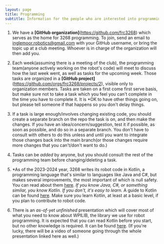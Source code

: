 ```yaml
---
layout: page
title: Programming
subtitle: Information for the people who are interested into programming
---
```


1. We have a **[GitHub organization]**(https://github.com/frc3268) which serves as the home for 3268 programming. To join, send an email to inglemoor.robotics@gmail.com with your GitHub username, or bring the topic up at a club meeting. Whoever is in charge of the organization will then add you.

2. Each week(assuming there is a meeting of the club), the programming team(anyone actively working on the robot's code) will meet to discuss how the last week went, as well as tasks for the upcoming week. Those tasks are organized in a **[GitHub project]**(https://github.com/orgs/frc3268/projects/2), visible only to organization members. Tasks are taken on a first come first serve basis, but make sure not to take a task which you feel you can't complete in the time you have to complete it. It is *OK to have other things going on, but please tell someone if that happens so you don't delay things.

3. If a task is large enough/involves changing existing code, you should create a separate branch on the repo the task is on, and then make the changes. If you have an idea/concern/suggestion, test it if possible, as soon as possible, and do so in a separate branch. You don't have to consult with others to do this unless and until you want to integrate those changes back into the main branch(or those changes require more changes that you can't/don't want to do.)

4. Tasks can be *added* by anyone, but you should consult the rest of the programming team before changing/deleting a task.

5. *As of the 2023-2024 year, 3268 writes its robot code in Kotlin, a programming language that's similar to languages like Java and C#, but makes several improvements, the most important of which is null safety. You can read about them [here](https://hackr.io/blog/kotlin-vs-java). *If you know Java, C#, or something similar, you know Kotlin. If you don't, it's easy to learn.* A guide to Kotlin can be found [here](https://kotlinlang.org/docs/kotlin-tour-welcome.html). Make sure you learn Kotlin, at least at a basic level, if you plan to contribute to robot code.

6. There is an *as-of-yet unfinished* presentation which will cover most of what you need to know about WPILIB, the library we use for robot programming. It is expected that you can read Kotlin before you start, but no other knowledge is required. It can be found [here](https://docs.google.com/presentation/d/147HXC_hAOVuvolNJsrzkDm0c-rB3CIJeWGwABMasFAE/edit?usp=sharing). (If you're lucky, there will be a video of someone going through the whole presentation linked here as well.)
